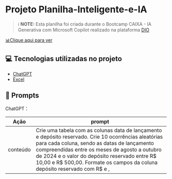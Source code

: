 # Projeto Planilha-Inteligente-e-IA

 > ℹ️ **NOTE:** Esta planilha foi criada durante o Bootcamp CAIXA - IA Generativa com Microsoft Copilot realizado na plataforma [DIO](https://dio.me)

<a href="[https://github.com/lcarol19/Planilha-Inteligente-e-IA/blob/main/planilha_dio.xlsx]"> 📊Clique aqui para ver</a>



## 💻 Tecnologias utilizadas no projeto

- [ChatGPT](https://chat.openai.com/) 
- [Excel](https://www.microsoft.com/en/microsoft-365/excel)

## 🧠 Prompts


ChatGPT：

|  Ação    |prompt                                                                                 
| :------: | -------------------------------------------------------------------------------------------------------------------------------------------------------------------------------------------------------------------------------------------------------------------------------------------------------------------------------------|
| conteúdo | Crie uma tabela com as colunas data de lançamento e depósito reservado. Crie 10 ocorrências aleatórias para cada coluna, sendo as datas de lançamento compreendidas entre os meses de agosto a outubro de 2024 e o valor do depósito reservado entre R$ 10,00 e R$ 500,00. Formate os campos da coluna depósito reservado com R$ e ,|










